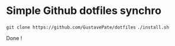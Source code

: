 # Simple Github dotfiles synchro

`git clone https://github.com/GustavePate/dotfiles`
`./install.sh`

Done !
